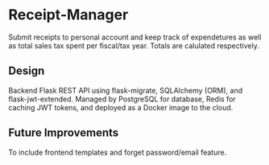 # Receipt-Manager

Submit receipts to personal account and keep track of expendetures as well as total sales tax spent per fiscal/tax year.
Totals are calulated respectively.

## Design

Backend Flask REST API using flask-migrate, SQLAlchemy (ORM), and flask-jwt-extended. Managed by PostgreSQL for database, Redis for caching JWT tokens, and deployed as a Docker image to the cloud.

## Future Improvements

To include frontend templates and forget password/email feature.
